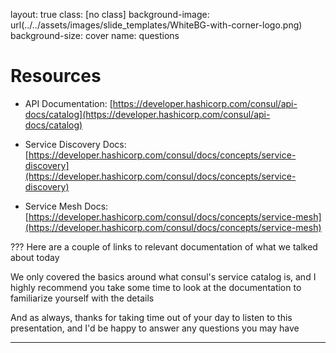 layout: true
class: [no class]
background-image: url(../../assets/images/slide_templates/WhiteBG-with-corner-logo.png)
background-size: cover
name: questions


# Resources

- API Documentation: [https://developer.hashicorp.com/consul/api-docs/catalog](https://developer.hashicorp.com/consul/api-docs/catalog)

- Service Discovery Docs: [https://developer.hashicorp.com/consul/docs/concepts/service-discovery](https://developer.hashicorp.com/consul/docs/concepts/service-discovery)

- Service Mesh Docs: [https://developer.hashicorp.com/consul/docs/concepts/service-mesh](https://developer.hashicorp.com/consul/docs/concepts/service-mesh)

???
Here are a couple of links to relevant documentation of what we talked about today

We only covered the basics around what consul's service catalog is, and I highly recommend you take
some time to look at the documentation to familiarize yourself with the details

And as always, thanks for taking time out of your day to listen to this presentation,
and I'd be happy to answer any questions you may have

---
